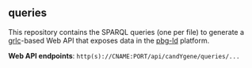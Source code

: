 ## queries

This repository contains the SPARQL queries (one per file) to generate
a [grlc](https://github.com/CLARIAH/grlc)-based Web API that exposes data in the
[pbg-ld](https://github.com/candYgene/pbg-ld) platform.

**Web API endpoints**: `http(s)://CNAME:PORT/api/candYgene/queries/...`
